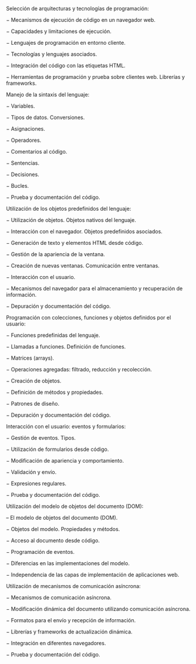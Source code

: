 Selección de arquitecturas y tecnologías de programación:

− Mecanismos de ejecución de código en un navegador web.

− Capacidades y limitaciones de ejecución.

− Lenguajes de programación en entorno cliente.

− Tecnologías y lenguajes asociados.

− Integración del código con las etiquetas HTML.

− Herramientas de programación y prueba sobre clientes web. Librerías y frameworks.

Manejo de la sintaxis del lenguaje:

− Variables.

− Tipos de datos. Conversiones.

− Asignaciones.

− Operadores.

− Comentarios al código.

− Sentencias.

− Decisiones.

− Bucles.

− Prueba y documentación del código.

Utilización de los objetos predefinidos del lenguaje:

− Utilización de objetos. Objetos nativos del lenguaje.

− Interacción con el navegador. Objetos predefinidos asociados.

− Generación de texto y elementos HTML desde código.

− Gestión de la apariencia de la ventana.

− Creación de nuevas ventanas. Comunicación entre ventanas.

− Interacción con el usuario.

− Mecanismos del navegador para el almacenamiento y recuperación de información.

− Depuración y documentación del código.

Programación con colecciones, funciones y objetos definidos por el usuario:

− Funciones predefinidas del lenguaje.

− Llamadas a funciones. Definición de funciones.

− Matrices (arrays).

− Operaciones agregadas: filtrado, reducción y recolección.

− Creación de objetos.

− Definición de métodos y propiedades.

− Patrones de diseño.

− Depuración y documentación del código.

Interacción con el usuario: eventos y formularios:

− Gestión de eventos. Tipos.

− Utilización de formularios desde código.

− Modificación de apariencia y comportamiento.

− Validación y envío.

− Expresiones regulares.

− Prueba y documentación del código.

Utilización del modelo de objetos del documento (DOM):

– El modelo de objetos del documento (DOM).

− Objetos del modelo. Propiedades y métodos.

− Acceso al documento desde código.

− Programación de eventos.

− Diferencias en las implementaciones del modelo.

− Independencia de las capas de implementación de aplicaciones web.

Utilización de mecanismos de comunicación asíncrona:

− Mecanismos de comunicación asíncrona.

− Modificación dinámica del documento utilizando comunicación asíncrona.

− Formatos para el envío y recepción de información.

− Librerías y frameworks de actualización dinámica.

− Integración en diferentes navegadores.

− Prueba y documentación del código.
